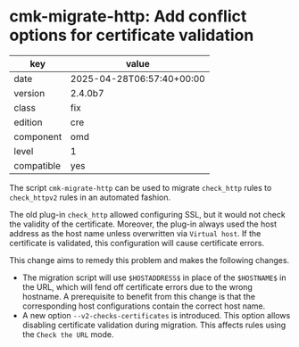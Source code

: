 [//]: # (werk v2)
# cmk-migrate-http: Add conflict options for certificate validation

key        | value
---------- | ---
date       | 2025-04-28T06:57:40+00:00
version    | 2.4.0b7
class      | fix
edition    | cre
component  | omd
level      | 1
compatible | yes

The script `cmk-migrate-http` can be used to migrate `check_http` rules to `check_httpv2` rules in an automated fashion.

The old plug-in `check_http` allowed configuring SSL, but it would not check the validity of the certificate.
Moreover, the plug-in always used the host address as the host name unless overwritten via `Virtual host`.
If the certificate is validated, this configuration will cause certificate errors.

This change aims to remedy this problem and makes the following changes.

* The migration script will use `$HOSTADDRESS$` in place of the `$HOSTNAME$` in the URL, which will fend off certificate errors due to the wrong hostname. A prerequisite to benefit from this change is that the corresponding host configurations contain the correct host name.
* A new option `--v2-checks-certificates` is introduced. This option allows disabling certificate validation during migration. This affects rules using the `Check the URL` mode.
